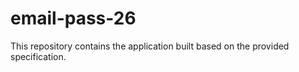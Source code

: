 # email-pass-26

This repository contains the application built based on the provided specification.